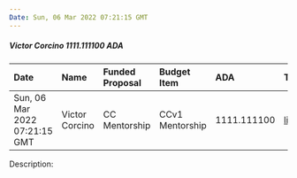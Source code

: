 ```yaml
---
Date: Sun, 06 Mar 2022 07:21:15 GMT
---
```


##### Victor Corcino 1111.111100 ADA

| Date      | Name | Funded Proposal | Budget Item | ADA | Transaction|
| :---        | :---  | :--- | :--- | :--- | :--- |
| Sun, 06 Mar 2022 07:21:15 GMT | Victor Corcino | CC Mentorship | CCv1 Mentorship | 1111.111100 | [link](https://cardanoscan.io/transaction/43b7f7b4956faec0d3d84db68056a8e7ea0f333a0c96281bc500a1586b06fbea)|

Description: 
